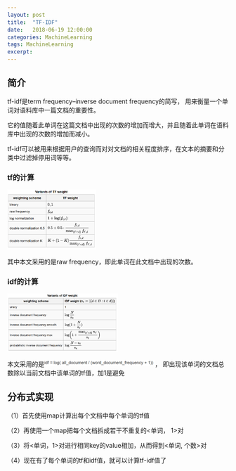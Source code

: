 ```yaml
---    
layout: post
title:  "TF-IDF"
date:   2018-06-19 12:00:00
categories: MachineLearning
tags: MachineLearning
excerpt: 
---
```


## 简介

tf-idf是term frequency–inverse document frequency的简写，
用来衡量一个单词对语料库中一篇文档的重要性。

它的值随着此单词在这篇文档中出现的次数的增加而增大，并且随着此单词在语料库中出现的次数的增加而减小。

tf-idf可以被用来根据用户的查询而对对文档的相关程度排序，在文本的摘要和分类中过滤掉停用词等等。

### tf的计算

<img src="/images/tfidf/1.png" width="40%" height="40%">

其中本文采用的是raw frequency，即此单词在此文档中出现的次数。

### idf的计算

<img src="/images/tfidf/2.png" width="50%" height="50%">

本文采用的是<img src="/images/tfidf/3.png" width="50%" height="50%">，
即出现该单词的文档总数除以当前文档中该单词的tf值，加1是避免

## 分布式实现

（1）首先使用map计算出每个文档中每个单词的tf值

（2）再使用一个map把每个文档拆成若干不重复的<单词， 1>对

（3）将<单词，1>对进行相同key的value相加，从而得到<单词, 个数>对

（4）现在有了每个单词的tf和idf值，就可以计算tf-idf值了